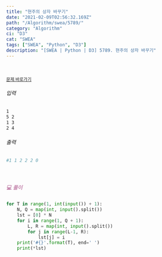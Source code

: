 ```yaml
---
title: "현주의 상자 바꾸기"
date: "2021-02-09T02:56:32.169Z"
path: "/Algorithm/swea/5789/"
category: "Algorithm"
ci: "D3"
cat: "SWEA"
tags: ["SWEA", "Python", "D3"]
description: "[SWEA | Python | D3] 5789. 현주의 상자 바꾸기"
---
```


<br />

<a href="https://swexpertacademy.com/main/code/problem/problemDetail.do?problemLevel=3&contestProbId=AWYygN36Qn8DFAVm&categoryId=AWYygN36Qn8DFAVm&categoryType=CODE&problemTitle=&orderBy=FIRST_REG_DATETIME&selectCodeLang=PYTHON&select-1=3&pageSize=10&pageIndex=3"><small>문제 바로가기</small></a>

###### 입력

```sh
1
5 2
1 3
2 4
```

###### 출력

```sh
#1 1 2 2 2 0
```

<br />

##### <h5 style="color:#C587AE;">💻 풀이</h5>

```python
for T in range(1, int(input()) + 1):
    N, Q = map(int, input().split())
    lst = [0] * N
    for i in range(1, Q + 1):
        L, R = map(int, input().split())
        for j in range(L-1, R):
            lst[j] = i
    print('#{}'.format(T), end=' ')
    print(*lst)
```


